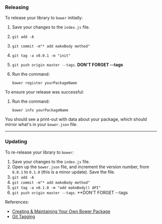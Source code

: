 ### Releasing

To release your library to `bower` initially:

1. Save your changes to the `index.js` file.
2. `git add -A`
3. `git commit -m"* add makeBody method"`
4. `git tag -a v0.0.1 -m "init"`
5. `git push origin master --tags`.  **DON'T FORGET --tags**
6. Run the command:

    ```bower register yourPackageName ```

To ensure your release was successful:

1. Run the command:

    ```bower info yourPackageName```

You should see a print-out with data about your package, which should mirror what's in your `bower.json` file.
<hr>

### Updating 

To re-release your library to `bower`:

1. Save your changes to the `index.js` file.
2. Open up the `bower.json` file, and increment the version number, from `0.0.1` to `0.1.0` (this is a minor update). Save the file.
3. `git add -A`
4. `git commit -m"* add makeBody method"`
5. `git tag -a v0.1.0 -m "add makeBody() API"`
6. `git push origin master --tags`.  **DON'T FORGET --tags

References:

* <a href="http://bob.yexley.net/creating-and-maintaining-your-own-bower-package/" target="_blank">Creating & Maintaining Your Own Bower Package</a>
* <a href="https://git-scm.com/book/en/v2/Git-Basics-Tagging" target="_blank">Git Tagging</a>